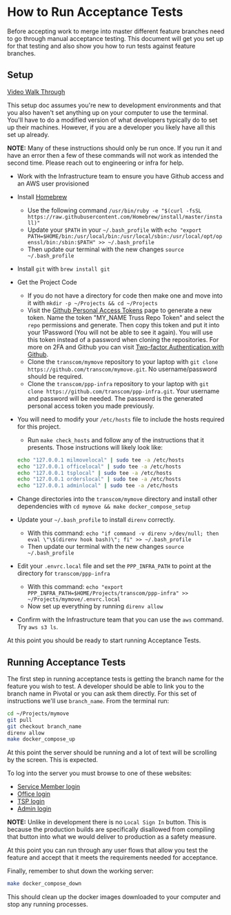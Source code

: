 # How to Run Acceptance Tests

Before accepting work to merge into master different feature branches need to go through manual acceptance testing.
This document will get you set up for that testing and also show you how to run tests against feature branches.

## Setup

[Video Walk Through](https://drive.google.com/drive/folders/1VzFlHuJKnQ4V1TWL5taRi0QkjP6yVzNT)

This setup doc assumes you're new to development environments and that you also haven't set anything up on your
computer to use the terminal. You'll have to do a modified version of what developers typically do to set up their
machines. However, if you are a developer you likely have all this set up already.

**NOTE:** Many of these instructions should only be run once. If you run it and have an error then a few of these
commands will not work as intended the second time. Please reach out to engineering or infra for help.

* Work with the Infrastructure team to ensure you have Github access and an AWS user provisioned
* Install [Homebrew](https://brew.sh)
  * Use the following command `/usr/bin/ruby -e "$(curl -fsSL https://raw.githubusercontent.com/Homebrew/install/master/install)"`
  * Update your `$PATH` in your `~/.bash_profile` with `echo "export PATH=$HOME/bin:/usr/local/bin:/usr/local/sbin:/usr/local/opt/openssl/bin:/sbin:$PATH" >> ~/.bash_profile`
  * Then update our terminal with the new changes `source ~/.bash_profile`
* Install `git` with `brew install git`
* Get the Project Code
  * If you do not have a directory for code then make one and move into it with `mkdir -p ~/Projects && cd ~/Projects`
  * Visit the [Github Personal Access Tokens](https://github.com/settings/tokens) page to generate a new token. Name the token "MY_NAME Truss Repo Token" and select the `repo` permissions and generate. Then copy this token and put it into your 1Password (You will not be able to see it again). You will use this token instead of a password when cloning the repositories. For more on 2FA and Github you can visit [Two-factor Authentication with Github](https://github.blog/2013-09-03-two-factor-authentication/#how-does-it-work-for-command-line-git).
  * Clone the `transcom/mymove` repository to your laptop with `git clone https://github.com/transcom/mymove.git`. No username/password should be required.
  * Clone the `transcom/ppp-infra` repository to your laptop with `git clone https://github.com/transcom/ppp-infra.git`. Your username and password will be needed. The password is the generated personal access token you made previously.
* You will need to modify your `/etc/hosts` file to include the hosts required for this project.
  * Run `make check_hosts` and follow any of the instructions that it presents. Those instructions will likely look like:

  ```sh
  echo "127.0.0.1 milmovelocal" | sudo tee -a /etc/hosts
  echo "127.0.0.1 officelocal" | sudo tee -a /etc/hosts
  echo "127.0.0.1 tsplocal" | sudo tee -a /etc/hosts
  echo "127.0.0.1 orderslocal" | sudo tee -a /etc/hosts
  echo "127.0.0.1 adminlocal" | sudo tee -a /etc/hosts
  ```

* Change directories into the `transcom/mymove` directory and install other dependencies with `cd mymove && make docker_compose_setup`
* Update your `~/.bash_profile` to install `direnv` correctly.
  * With this command: `echo "if command -v direnv >/dev/null; then eval \"\$(direnv hook bash)\"; fi" >> ~/.bash_profile`
  * Then update our terminal with the new changes `source ~/.bash_profile`
* Edit your `.envrc.local` file and set the `PPP_INFRA_PATH` to point at the directory for `transcom/ppp-infra`
  * With this command: `echo "export PPP_INFRA_PATH=$HOME/Projects/transcom/ppp-infra" >> ~/Projects/mymove/.envrc.local`
  * Now set up everything by running `direnv allow`
* Confirm with the Infrastructure team that you can use the `aws` command. Try `aws s3 ls`.

At this point you should be ready to start running Acceptance Tests.

## Running Acceptance Tests

The first step in running acceptance tests is getting the branch name for the feature you wish to test.
A developer should be able to link you to the branch name in Pivotal or you can ask them directly. For this
set of instructions we'll use `branch_name`. From the terminal run:

```sh
cd ~/Projects/mymove
git pull
git checkout branch_name
direnv allow
make docker_compose_up
```

At this point the server should be running and a lot of text will be scrolling by the screen. This is expected.

To log into the server you must browse to one of these websites:

* [Service Member login](http://milmovelocal:4000/devlocal-auth/login)
* [Office login](http://officelocal:4000/devlocal-auth/login)
* [TSP login](http://tsplocal:4000/devlocal-auth/login)
* [Admin login](http://adminlocal:4000/devlocal-auth/login)

**NOTE:** Unlike in development there is no `Local Sign In` button. This is because the production builds are
specifically disallowed from compiling that button into what we would deliver to production as a safety measure.

At this point you can run through any user flows that allow you test the feature and accept that it meets the
requirements needed for acceptance.

Finally, remember to shut down the working server:

```sh
make docker_compose_down
```

This should clean up the docker images downloaded to your computer and stop any running processes.
